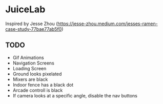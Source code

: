 # JuiceLab

Inspired by Jesse Zhou (https://jesse-zhou.medium.com/jesses-ramen-case-study-77bae77ab5f0)

## TODO

- Gif Animations
- Navigation Screens
- Loading Screen
- Ground looks pixelated
- Mixers are black
- Indoor fence has a black dot
- Arcade controll is black
- If camera looks at a specific angle, disable the nav buttons
